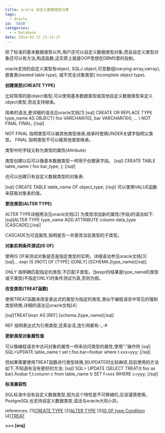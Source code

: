 ```yaml
---
title: oracle 自定义数据类型对象
tags:
  - Oracle
id: '5030'
categories:
  - - Database
date: 2014-02-13 21:12:27
---
```


除了标准的基本数据类型以外,用户还可以自定义数据类型对象,而且自定义类型对象还可以有方法,构造函数,这实质上就是OOP思想在DBMS里的投射。
<!-- more -->
oracle支持的自定义类型有object, SQLJ object,可变数组(varying array,varray), 嵌套表(nested table type), 或不完全对象类型( incomplete object type). 

**创建类型(CREATE TYPE)**

比较常用的是object类型,可以使用基本数据类型或其他自定义数据类型来定义object类型,而且支持继承。

简单的语法,更详细的语法见oracle文档\[1\]
\[sql\]
CREATE OR REPLACE TYPE type_name AS OBJECT(
 foo VARCHAR(10),
 bar VARCHAR(100,
 ...
) NOT FINAL FINAL;
\[/sql\]

NOT FINAL 指明类型可以被其他类型继承,继承时使用UNDER关键字指明父类型。
FINAL 指明类型不可以被其他类型继承。

类型中的字段又称为类型的属性(Attribute)

类型创建以后可以像基本数据类型一样用于创建表字段。
\[sql\]
CREATE TABLE table_name (
 foo bar_type,
);
\[/sql\]

也可以创建只有自定义数据类型的对象表:

\[sql\]
CREATE TABLE table_name OF object_type;
\[/sql\]
可以使用VALUE函数来获取对象表的值。

**更改类型(ALTER TYPE)**

ALTER TYPE详细用法见oracle文档\[2\]
为类型添加新的属性(字段)的语法如下:
\[sql\]ALTER TYPE type_name ADD ATTRIBUTE column data_type \[CASCADE\];\[/sql\]

CASCADE为可选属性,指明是否一并更改当前类型的子类型。

**对象实例条件测试(IS OF)**

使用IS OF来测试对象是否是指定类型的实例，详细语法参见oracle文档\[3\]
\[sql\]... expr IS \[NOT\] OF \[TYPE\] (\[ONLY\] \[SCHEMA.\]type_name)\[/sql\];

ONLY 指明确匹配指定的类型,不匹配子类型。当expr的结果是type_name的类型或子类型(不指定ONLY)时条件测试为真,否则为假。

**改变类型(TREAT函数)**

使用TREAT函数来改变表达式的类型为指定的类型,类似于编程语言中常见的强制类型转换,详细的语法见oracle文档\[4\]

\[sql\]TREAT(expr AS \[REF\] \[schema.\]type_name)\[/sql\]

REF 指明表达式为引用类型,还真全活,连引用都有-_-#

**更新类型对象属性值**

可以像编程语言中访问对象的属性一样来访问类型的属性,使用"."操作符
\[sql\]
SQL>UPDATE table_name t set t.foo.bar=foobar where t.xxx=yyy;
\[/sql\]

但如果需要使用TREAT函数进行类型转换,则UPDATE时比较麻烦,目前使用的方法如下,不知道有没有更好的方法:
\[sql\]
SQL> UPDATE (SELECT TREAT(t.foo as bar).foobar f,t.column c from table_name t) SET f=xxx WHERE c=yyy;
\[/sql\]

**标准兼容性**

SQL标准中没有自定义数据类型,因为这个特性是不可移植的,应该谨慎使用。
PostgreSQL也支持自定义数据类型,语法与oracle大同小异。

references:
\[1\][CREATE TYPE](http://docs.oracle.com/cd/B19306_01/server.102/b14200/statements_8001.htm)
\[2\][ALTER TYPE](http://docs.oracle.com/cd/B19306_01/server.102/b14200/statements_4002.htm)
\[3\][IS OF type Condition](http://docs.oracle.com/cd/B28359_01/server.111/b28286/conditions014.htm#SQLRF52157)
\[4\][TREAT](http://docs.oracle.com/cd/B19306_01/server.102/b14200/functions198.htm)

**\===
\[erq\]**